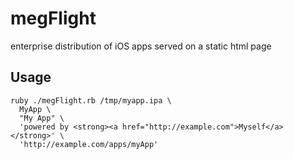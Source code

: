 megFlight
=========

enterprise distribution of iOS apps served on a static html page

Usage
-----
    ruby ./megFlight.rb /tmp/myapp.ipa \ 
      MyApp \
      "My App" \
      'powered by <strong><a href="http://example.com">Myself</a></strong>' \
      'http://example.com/apps/myApp'
